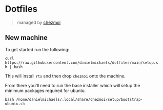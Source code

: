 # Dotfiles

> managed by [chezmoi](https://www.chezmoi.io)

## New machine

To get started run the following:

`curl https://raw.githubusercontent.com/danielmichaels/dotfiles/main/setup.sh | bash`

This will install `rtx` and then drop `chezmoi` onto the machine.

From there you'll need to run the base installer which will setup the minimum packages required
for ubuntu.

`bash /home/danielmichaels/.local/share/chezmoi/setup/bootstrap-ubuntu.sh`

